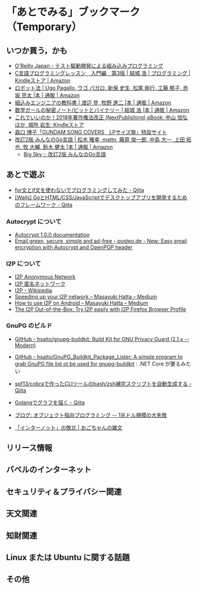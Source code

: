 # 「あとでみる」ブックマーク（Temporary）

## いつか買う，かも

- [O'Reilly Japan - テスト駆動開発による組み込みプログラミング](https://www.oreilly.co.jp/books/9784873116143/)
- [C言語プログラミングレッスン　入門編　第3版 | 結城 浩 | プログラミング | Kindleストア | Amazon](https://www.amazon.co.jp/dp/B07MX3K72G/)
- [ロボット法 | Ugo Pagallo, ウゴ パガロ, 新保 史生, 松尾 剛行, 工藤 郁子, 赤坂 亮太 |本 | 通販 | Amazon](https://www.amazon.co.jp/exec/obidos/ASIN/4326403454/baldandersinf-22/)
- [組込みエンジニアの教科書 | 渡辺 登, 牧野 進二 |本 | 通販 | Amazon](https://www.amazon.co.jp/exec/obidos/ASIN/4863542755/baldandersinf-22/)
- [数学ガールの秘密ノート/ビットとバイナリー | 結城 浩 |本 | 通販 | Amazon](https://www.amazon.co.jp/exec/obidos/ASIN/4797391391/baldandersinf-22/)
- [これでいいのか！2018年著作権法改正 (NextPublishing) eBook: 中山 信弘ほか, 城所 岩生: Kindleストア](https://www.amazon.co.jp/exec/obidos/ASIN/B07NQ75YQC/baldandersinf-22/)
- [森口 博子「GUNDAM SONG COVERS　LPサイズ盤」特設サイト](http://kingeshop.jp/shop/pages/hiroko_moriguchi_gundam40th.aspx)
- [改訂2版 みんなのGo言語 | 松木 雅幸, mattn, 藤原 俊一郎, 中島 大一, 上田 拓也, 牧 大輔, 鈴木 健太 |本 | 通販 | Amazon](https://www.amazon.co.jp/exec/obidos/ASIN/4297107279/)
    - [Big Sky :: 改訂2版 みんなのGo言語](https://mattn.kaoriya.net/software/lang/go/20190618181623.htm)

## あとで遊ぶ

- [for文とif文を使わないでプログラミングしてみた - Qiita](https://qiita.com/SAKIchan/items/1ba150fbdf4e64ade548)
- [[Wails] GoとHTML/CSS/JavaScriptでデスクトップアプリを開発するためのフレームワーク - Qiita](https://qiita.com/ishihamat/items/e3e02224351824a62f5f)

### Autocrypt について

- [Autocrypt 1.0.0 documentation](https://autocrypt.org/)
- [Email green, secure, simple and ad-free - posteo.de - New: Easy email encryption with Autocrypt and OpenPGP header](https://posteo.de/en/blog/new-easy-email-encryption-with-autocrypt-and-openpgp-header)

### I2P について

- [I2P Anonymous Network](https://geti2p.net/)
- [I2P 匿名ネットワーク](https://geti2p.net/ja/)
- [I2P - Wikipedia](https://ja.wikipedia.org/wiki/I2P)
- [Speeding up your I2P network – Masayuki Hatta – Medium](https://medium.com/@mhatta/speeding-up-your-i2p-network-c08ec9de225d)
- [How to use I2P on Android – Masayuki Hatta – Medium](https://medium.com/@mhatta/how-to-use-i2p-on-android-91dd379fdb65?fbclid=IwAR1kckWLLLJv1U_8-FIreYOm0rWJcckV_p_OUpolUFe_BH2G-4voDfDyyxk)
- [The I2P Out-of-the-Box: Try I2P easily with I2P Firefox Browser Profile](https://medium.com/@mhatta/the-i2p-out-of-the-box-try-i2p-easily-with-i2p-firefox-browser-profile-3649ab8e8ff2)

### GnuPG のビルド

- [GitHub - hsaito/gnupg-buildkit: Build Kit for GNU Privacy Guard (2.1.x -- Modern)](https://github.com/hsaito/gnupg-buildkit)
- [GitHub - hsaito/GnuPG_Buildkit_Package_Lister: A simple program to grab GnuPG file list ot be used for gnupg-buildkit](https://github.com/hsaito/GnuPG_Buildkit_Package_Lister) : .NET Core が要るみたい
- [spf13/cobraで作ったCLIツールのbash/zsh補完スクリプトを自動生成する - Qiita](https://qiita.com/minamijoyo/items/9dceb1d8a66e48ab45cd)

- [Golangでグラフを描く - Qiita](https://qiita.com/yutsuki/items/7de97e09289a915f86b9)

- [ブログ: オブジェクト指向プログラミング -- 1兆ドル規模の大失敗](https://okuranagaimo.blogspot.com/2019/07/1.html)


- [「インターノット」の敗北 | おごちゃんの雑文](http://www.nurs.or.jp/~ogochan/essay/archives/5487)

## リリース情報


## バベルのインターネット


## セキュリティ＆プライバシー関連


## 天文関連


## 知財関連


## Linux または Ubuntu に関する話題


## その他


<!-- eof -->
